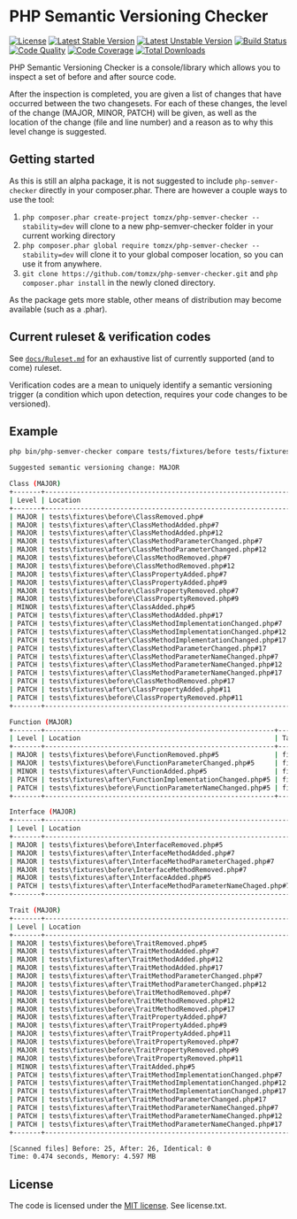 # PHP Semantic Versioning Checker

[![License](https://poser.pugx.org/tomzx/php-semver-checker/license.svg)](https://packagist.org/packages/tomzx/php-semver-checker)
[![Latest Stable Version](https://poser.pugx.org/tomzx/php-semver-checker/v/stable.svg)](https://packagist.org/packages/tomzx/php-semver-checker)
[![Latest Unstable Version](https://poser.pugx.org/tomzx/php-semver-checker/v/unstable.svg)](https://packagist.org/packages/tomzx/php-semver-checker)
[![Build Status](https://img.shields.io/travis/tomzx/php-semver-checker.svg)](https://travis-ci.org/tomzx/php-semver-checker)
[![Code Quality](https://img.shields.io/scrutinizer/g/tomzx/php-semver-checker.svg)](https://scrutinizer-ci.com/g/tomzx/php-semver-checker/code-structure)
[![Code Coverage](https://img.shields.io/scrutinizer/coverage/g/tomzx/php-semver-checker.svg)](https://scrutinizer-ci.com/g/tomzx/php-semver-checker)
[![Total Downloads](https://img.shields.io/packagist/dt/tomzx/php-semver-checker.svg)](https://packagist.org/packages/tomzx/php-semver-checker)

PHP Semantic Versioning Checker is a console/library which allows you to inspect a set of before and after source code.

After the inspection is completed, you are given a list of changes that have occurred between the two changesets. For each of these changes, the level of the change (MAJOR, MINOR, PATCH) will be given, as well as the location of the change (file and line number) and a reason as to why this level change is suggested.

## Getting started

As this is still an alpha package, it is not suggested to include `php-semver-checker` directly in your composer.phar. There are however a couple ways to use the tool:

1. `php composer.phar create-project tomzx/php-semver-checker --stability=dev` will clone to a new php-semver-checker folder in your current working directory
2. `php composer.phar global require tomzx/php-semver-checker --stability=dev` will clone it to your global composer location, so you can use it from anywhere.
3. `git clone https://github.com/tomzx/php-semver-checker.git` and `php composer.phar install` in the newly cloned directory.

As the package gets more stable, other means of distribution may become available (such as a .phar).

## Current ruleset & verification codes

See [`docs/Ruleset.md`](docs/Ruleset.md) for an exhaustive list of currently supported (and to come) ruleset.

Verification codes are a mean to uniquely identify a semantic versioning trigger (a condition which upon detection, requires your code changes to be versioned).

## Example

```bash
php bin/php-semver-checker compare tests/fixtures/before tests/fixtures/after

Suggested semantic versioning change: MAJOR

Class (MAJOR)
+-------+--------------------------------------------------------------+------------------------------------------------------------+--------------------------------------------+------+
| Level | Location                                                     | Target                                                     | Reason                                     | Code |
+-------+--------------------------------------------------------------+------------------------------------------------------------+--------------------------------------------+------+
| MAJOR | tests\fixtures\before\ClassRemoved.php#                      | fixtures\ClassRemoved                                      | Class was removed.                         | V005 |
| MAJOR | tests\fixtures\after\ClassMethodAdded.php#7                  | fixtures\ClassMethodAdded::publicMethod                    | [public] Method has been added.            | V015 |
| MAJOR | tests\fixtures\after\ClassMethodAdded.php#12                 | fixtures\ClassMethodAdded::protectedMethod                 | [protected] Method has been added.         | V016 |
| MAJOR | tests\fixtures\after\ClassMethodParameterChanged.php#7       | fixtures\ClassMethodParameterChanged::publicMethod         | [public] Method parameter changed.         | V010 |
| MAJOR | tests\fixtures\after\ClassMethodParameterChanged.php#12      | fixtures\ClassMethodParameterChanged::protectedMethod      | [protected] Method parameter changed.      | V011 |
| MAJOR | tests\fixtures\before\ClassMethodRemoved.php#7               | fixtures\ClassMethodRemoved::publicMethod                  | [public] Method has been removed.          | V006 |
| MAJOR | tests\fixtures\before\ClassMethodRemoved.php#12              | fixtures\ClassMethodRemoved::protectedMethod               | [protected] Method has been removed.       | V007 |
| MAJOR | tests\fixtures\after\ClassPropertyAdded.php#7                | fixtures\ClassPropertyAdded::$a                            | [public] Property has been added.          | V019 |
| MAJOR | tests\fixtures\after\ClassPropertyAdded.php#9                | fixtures\ClassPropertyAdded::$b                            | [protected] Property has been added.       | V020 |
| MAJOR | tests\fixtures\before\ClassPropertyRemoved.php#7             | fixtures\ClassPropertyRemoved::$a                          | [public] Property has been removed.        | V008 |
| MAJOR | tests\fixtures\before\ClassPropertyRemoved.php#9             | fixtures\ClassPropertyRemoved::$b                          | [protected] Property has been removed.     | V009 |
| MINOR | tests\fixtures\after\ClassAdded.php#5                        | fixtures\ClassAdded                                        | Class was added.                           | V014 |
| PATCH | tests\fixtures\after\ClassMethodAdded.php#17                 | fixtures\ClassMethodAdded::privateMethod                   | [private] Method has been added.           | V028 |
| PATCH | tests\fixtures\after\ClassMethodImplementationChanged.php#7  | fixtures\ClassMethodImplementationChanged::publicMethod    | [public] Method implementation changed.    | V023 |
| PATCH | tests\fixtures\after\ClassMethodImplementationChanged.php#12 | fixtures\ClassMethodImplementationChanged::protectedMethod | [protected] Method implementation changed. | V024 |
| PATCH | tests\fixtures\after\ClassMethodImplementationChanged.php#17 | fixtures\ClassMethodImplementationChanged::privateMethod   | [private] Method implementation changed.   | V025 |
| PATCH | tests\fixtures\after\ClassMethodParameterChanged.php#17      | fixtures\ClassMethodParameterChanged::privateMethod        | [private] Method parameter changed.        | V031 |
| PATCH | tests\fixtures\after\ClassMethodParameterNameChanged.php#7   | fixtures\ClassMethodParameterNameChanged::publicMethod     | [public] Method parameter name changed.    | V060 |
| PATCH | tests\fixtures\after\ClassMethodParameterNameChanged.php#12  | fixtures\ClassMethodParameterNameChanged::protectedMethod  | [protected] Method parameter name changed. | V061 |
| PATCH | tests\fixtures\after\ClassMethodParameterNameChanged.php#17  | fixtures\ClassMethodParameterNameChanged::privateMethod    | [private] Method parameter name changed.   | V062 |
| PATCH | tests\fixtures\before\ClassMethodRemoved.php#17              | fixtures\ClassMethodRemoved::privateMethod                 | [private] Method has been removed.         | V029 |
| PATCH | tests\fixtures\after\ClassPropertyAdded.php#11               | fixtures\ClassPropertyAdded::$c                            | [private] Property has been added.         | V026 |
| PATCH | tests\fixtures\before\ClassPropertyRemoved.php#11            | fixtures\ClassPropertyRemoved::$c                          | [private] Property has been removed.       | V027 |
+-------+--------------------------------------------------------------+------------------------------------------------------------+--------------------------------------------+------+

Function (MAJOR)
+-------+----------------------------------------------------------+-----------------------------------------------------------------------+----------------------------------+------+
| Level | Location                                                 | Target                                                                | Reason                           | Code |
+-------+----------------------------------------------------------+-----------------------------------------------------------------------+----------------------------------+------+
| MAJOR | tests\fixtures\before\FunctionRemoved.php#5              | fixtures\functionRemoved::functionRemoved                             | Function has been removed.       | V001 |
| MAJOR | tests\fixtures\before\FunctionParameterChanged.php#5     | fixtures\functionParameterChanged::functionParameterChanged           | Function parameter changed.      | V002 |
| MINOR | tests\fixtures\after\FunctionAdded.php#5                 | fixtures\functionAdded::functionAdded                                 | Function has been added.         | V003 |
| PATCH | tests\fixtures\after\FunctionImplementationChanged.php#5 | fixtures\functionImplementationChanged::functionImplementationChanged | Function implementation changed. | V004 |
| PATCH | tests\fixtures\before\FunctionParameterNameChanged.php#5 | fixtures\functionParameterNameChanged::functionParameterNameChanged   | Function parameter name changed. | V067 |
+-------+----------------------------------------------------------+-----------------------------------------------------------------------+----------------------------------+------+

Interface (MAJOR)
+-------+---------------------------------------------------------------+------------------------------------------------------------+-----------------------------------------+------+
| Level | Location                                                      | Target                                                     | Reason                                  | Code |
+-------+---------------------------------------------------------------+------------------------------------------------------------+-----------------------------------------+------+
| MAJOR | tests\fixtures\before\InterfaceRemoved.php#5                  | fixtures\InterfaceRemoved                                  | Interface was removed.                  | V033 |
| MAJOR | tests\fixtures\after\InterfaceMethodAdded.php#7               | fixtures\InterfaceMethodAdded::newMethod                   | [public] Method has been added.         | V034 |
| MAJOR | tests\fixtures\after\InterfaceMethodParameterChaged.php#7     | fixtures\InterfaceMethodParameterChanged::newMethod        | [public] Method parameter changed.      | V036 |
| MAJOR | tests\fixtures\before\InterfaceMethodRemoved.php#7            | fixtures\InterfaceMethodRemoved::newMethod                 | [public] Method has been removed.       | V035 |
| MAJOR | tests\fixtures\after\InterfaceAdded.php#5                     | fixtures\InterfaceAdded                                    | Interface was added.                    | V032 |
| PATCH | tests\fixtures\after\InterfaceMethodParameterNameChaged.php#7 | fixtures\InterfaceMethodParameterNameChanged::publicMethod | [public] Method parameter name changed. | V063 |
+-------+---------------------------------------------------------------+------------------------------------------------------------+-----------------------------------------+------+

Trait (MAJOR)
+-------+--------------------------------------------------------------+------------------------------------------------------------+--------------------------------------------+------+
| Level | Location                                                     | Target                                                     | Reason                                     | Code |
+-------+--------------------------------------------------------------+------------------------------------------------------------+--------------------------------------------+------+
| MAJOR | tests\fixtures\before\TraitRemoved.php#5                     | fixtures\TraitRemoved                                      | Trait was removed.                         | V037 |
| MAJOR | tests\fixtures\after\TraitMethodAdded.php#7                  | fixtures\TraitMethodAdded::publicMethod                    | [public] Method has been added.            | V047 |
| MAJOR | tests\fixtures\after\TraitMethodAdded.php#12                 | fixtures\TraitMethodAdded::protectedMethod                 | [protected] Method has been added.         | V048 |
| MAJOR | tests\fixtures\after\TraitMethodAdded.php#17                 | fixtures\TraitMethodAdded::privateMethod                   | [private] Method has been added.           | V057 |
| MAJOR | tests\fixtures\after\TraitMethodParameterChanged.php#7       | fixtures\TraitMethodParameterChanged::publicMethod         | [public] Method parameter changed.         | V042 |
| MAJOR | tests\fixtures\after\TraitMethodParameterChanged.php#12      | fixtures\TraitMethodParameterChanged::protectedMethod      | [protected] Method parameter changed.      | V043 |
| MAJOR | tests\fixtures\before\TraitMethodRemoved.php#7               | fixtures\TraitMethodRemoved::publicMethod                  | [public] Method has been removed.          | V038 |
| MAJOR | tests\fixtures\before\TraitMethodRemoved.php#12              | fixtures\TraitMethodRemoved::protectedMethod               | [protected] Method has been removed.       | V039 |
| MAJOR | tests\fixtures\before\TraitMethodRemoved.php#17              | fixtures\TraitMethodRemoved::privateMethod                 | [private] Method has been removed.         | V058 |
| MAJOR | tests\fixtures\after\TraitPropertyAdded.php#7                | fixtures\TraitPropertyAdded::$a                            | [public] Property has been added.          | V049 |
| MAJOR | tests\fixtures\after\TraitPropertyAdded.php#9                | fixtures\TraitPropertyAdded::$b                            | [protected] Property has been added.       | V050 |
| MAJOR | tests\fixtures\after\TraitPropertyAdded.php#11               | fixtures\TraitPropertyAdded::$c                            | [private] Property has been added.         | V055 |
| MAJOR | tests\fixtures\before\TraitPropertyRemoved.php#7             | fixtures\TraitPropertyRemoved::$a                          | [public] Property has been removed.        | V040 |
| MAJOR | tests\fixtures\before\TraitPropertyRemoved.php#9             | fixtures\TraitPropertyRemoved::$b                          | [protected] Property has been removed.     | V041 |
| MAJOR | tests\fixtures\before\TraitPropertyRemoved.php#11            | fixtures\TraitPropertyRemoved::$c                          | [private] Property has been removed.       | V056 |
| MINOR | tests\fixtures\after\TraitAdded.php#5                        | fixtures\TraitAdded                                        | Trait was added.                           | V046 |
| PATCH | tests\fixtures\after\TraitMethodImplementationChanged.php#7  | fixtures\TraitMethodImplementationChanged::publicMethod    | [public] Method implementation changed.    | V052 |
| PATCH | tests\fixtures\after\TraitMethodImplementationChanged.php#12 | fixtures\TraitMethodImplementationChanged::protectedMethod | [protected] Method implementation changed. | V053 |
| PATCH | tests\fixtures\after\TraitMethodImplementationChanged.php#17 | fixtures\TraitMethodImplementationChanged::privateMethod   | [private] Method implementation changed.   | V054 |
| PATCH | tests\fixtures\after\TraitMethodParameterChanged.php#17      | fixtures\TraitMethodParameterChanged::privateMethod        | [private] Method parameter changed.        | V059 |
| PATCH | tests\fixtures\after\TraitMethodParameterNameChanged.php#7   | fixtures\TraitMethodParameterNameChanged::publicMethod     | [public] Method parameter name changed.    | V064 |
| PATCH | tests\fixtures\after\TraitMethodParameterNameChanged.php#12  | fixtures\TraitMethodParameterNameChanged::protectedMethod  | [protected] Method parameter name changed. | V065 |
| PATCH | tests\fixtures\after\TraitMethodParameterNameChanged.php#17  | fixtures\TraitMethodParameterNameChanged::privateMethod    | [private] Method parameter name changed.   | V066 |
+-------+--------------------------------------------------------------+------------------------------------------------------------+--------------------------------------------+------+

[Scanned files] Before: 25, After: 26, Identical: 0
Time: 0.474 seconds, Memory: 4.597 MB
```
 
## License

The code is licensed under the [MIT license](http://choosealicense.com/licenses/mit/). See license.txt.
